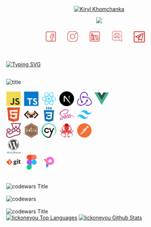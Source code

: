
  <p align="center"><a href="https://github.com/lickoneyou" >
    <img src="https://readme-typing-svg.demolab.com?font=Tillana&size=30&duration=1&color=CF3229&center=true&repeat=false&width=435&lines=Kiryl+Khomchanka" alt="Kiryl Khomchanka" /></a>
</p>
<p align="center">
  <a href="https://github.com/lickoneyou">
    <img src="https://readme-typing-svg.demolab.com?font=Tillana&pause=1000&color=CF3229&center=true&width=435&lines=Front-end+web+developer;Nice+to+meet+you" /></a>
</p>

<!-- Social icons section -->
<p align="center" >
  <a href="https://www.facebook.com/richard.durex.5"><img width="32px" alt="FB" title="FB" src="./img/icons8-facebook-50.png"/></a>
  &#8287;&#8287;&#8287;&#8287;&#8287;
  <a href="https://www.instagram.com/dick_durex/"><img width="32px" alt="Instagram" title="Instagram" src="./img/icons8-instagram-50.png"/></a>
  &#8287;&#8287;&#8287;&#8287;&#8287;
  <a href="https://www.linkedin.com/in/%D0%BA%D0%B8%D1%80%D0%B8%D0%BB%D0%BB-%D1%85%D0%BE%D0%BC%D1%87%D0%B5%D0%BD%D0%BA%D0%BE-451696291/" alt="IN" title="IN"><img width="32px" src="./img/icons8-linkedin-50.png"/></a>
  &#8287;&#8287;&#8287;&#8287;&#8287;
  <a href="https://discord.gg/lickoneyou#1156"><img width="35px" alt="Discord" title="Discord" src="./img/icons8-discord-80.png"></a>
  &#8287;&#8287;&#8287;&#8287;&#8287;
  <a href="https://t.me/GoodFellaOnWeek"><img width="30px" alt="Telegram" title="Telegram" src="./img/icons8-telegram-50.png"/></a>
  &#8287;&#8287;&#8287;&#8287;&#8287;
<br/> <br/> <br/>

<a href="https://lickoneyou.github.io/CV/cv/build/#" target="_blank"><img src="https://readme-typing-svg.demolab.com?font=Fira+Code&duration=0.1&color=CF3229&multiline=true&repeat=false&width=435&lines=MY+PROFILE+(click)" alt="Typing SVG" /></a>
<br/> <br/>

  <div>
  <img src="https://readme-typing-svg.demolab.com?font=Tillana&size=30&duration=1&color=CF3229&repeat=false&width=450&lines=Languages+%2F+Frameworks+%2F+Tools" alt="title" />
    <br/> <br/>
    </div>
  <div >
    <img src="./img/tools/js.svg" title="JavaScript" alt="JavaScript" width="40" height="40"/>&nbsp;
    <img src="./img/tools/ts.svg" title="ts" **alt="ts" width="40" height="40"/>&nbsp;
    <img src="./img/tools/react.svg" title="React" **alt="React" width="40" height="40"/>&nbsp;
    <img src="./img/tools/nextjs.svg" title="Next" **alt="Next" width="40" height="40"/>&nbsp;
    <img src="./img/tools/redux.svg" title="redux" **alt="redux" width="40" height="40"/>&nbsp;
    <img src="./img/tools/vuejs.svg" title="vue" **alt="vue" width="40" height="40"/>&nbsp;
    <br>
    <img src="./img/tools/html.svg" title="HTML5" alt="HTML" width="40" height="40"/>&nbsp;
    <img src="./img/tools/pug.png" title="pug" alt="pug" width="40" height="40"/>&nbsp;
  <img src="./img/tools/css.svg"  title="CSS3" alt="CSS" width="40" height="40"/>&nbsp;
    <img src="./img/tools/sass.svg" title="SASS"  alt="SASS" width="40" height="40"/>&nbsp;
    <img src="./img/tools/tailwindcss.svg" title="tailwind"  alt="tailwind" width="40" height="40"/>&nbsp;
    <br>
    <img src="./img/tools/jest.svg" title="jest" alt="jets" width="40" height="40"/>&nbsp;
    <img src="./img/tools/mocha.svg" title="mocha" alt="mocha" width="40" height="40"/>&nbsp;
    <img src="./img/tools/cypress.svg" title="cy" alt="cy" width="40" height="40"/>&nbsp;
    <img src="./img/tools/reacttestignlibrary.png" title="react testign library" alt="react testign library" width="40" height="40"/>&nbsp;
    <img src="./img/tools/postman.svg" title="postman" alt="postman" width="40" height="40"/>&nbsp;
    <br>
    <img src="./img/tools/wordpress.svg" title="wordpress" **alt="wordpress" width="40" height="40"/>&nbsp;
    <br>
    <img src="./img/tools/git.svg" title="Git" **alt="Git" width="40" height="40"/>&nbsp;
    <img src="./img/tools/figma.svg" title="Figma" alt="Figma" width="40" height="40"/>&nbsp;
    <img src="./img/tools/pixso.png" title="pixso" alt="pixso" width="40" height="40"/>&nbsp;
  
</div>
<br/> <br/>
<div>
  <img src="https://readme-typing-svg.demolab.com?font=Tillana&size=30&duration=1&color=CF3229&repeat=false&width=450&lines=CodeWars+score" alt="codewars Title" />
    </div>
    <br/>
<img src="https://www.codewars.com/users/lickoneyou/badges/large" alt="codewars" />
<br/><br/>

<img src="https://readme-typing-svg.demolab.com?font=Tillana&size=30&duration=1&color=CF3229&repeat=false&width=450&lines=GitHub+Profile+Stats" alt="codewars Title" />
    </div>
<div> 
  <a href="https://github.com/anuraghazra/github-readme-stats"><img alt="lickoneyou Top Languages" src="https://github-readme-stats.vercel.app/api/top-langs/?username=lickoneyou&langs_count=8&layout=compact&theme=react&hide_border=true&bg_color=1F222E&title_color=CF3229&icon_color=F8D866&hide=Jupyter%20Notebook,Roff" height="192px"/></a>
  <a href="https://github.com/anuraghazra/github-readme-stats"><img alt="lickoneyou Github Stats" src="https://github-readme-stats.vercel.app/api/?username=lickoneyou&show_icons=true&include_all_commits=true&count_private=true&theme=react&hide_border=true&bg_color=1F222E&title_color=CF3229&icon_color=CF3229" height="192px"/></a>
  <br/>
</div>
